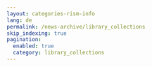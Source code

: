 ```yaml
---
layout: categories-rism-info
lang: de
permalink: /news-archive/library_collections
skip_indexing: true
pagination: 
  enabled: true
  category: library_collections
---
```

